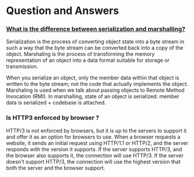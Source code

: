 # Question and Answers

### [What is the difference between serialization and marshalling?](https://stackoverflow.com/questions/770474/what-is-the-difference-between-serialization-and-marshaling)

Serialization is the process of converting object state into a byte stream in such a way that the byte stream can be converted back into a copy of the object. Marshaling is the process of transforming the memory representation of an object into a data format suitable for storage or transmission.

When you serialize an object, only the member data within that object is written to the byte stream; not the code that actually implements the object. Marshaling is used when we talk about passing objects to Remote Method Invocation (RMI). In marshalling, state of an object is serialized: member data is serialized + codebase is attached.

### Is HTTP3 enforced by browser ?

HTTP/3 is not enforced by browsers, but it is up to the servers to support it and offer it as an option for browsers to use. When a browser requests a website, it sends an initial request using HTTP/1.1 or HTTP/2, and the server responds with the version it supports. If the server supports HTTP/3, and the browser also supports it, the connection will use HTTP/3. If the server doesn't support HTTP/3, the connection will use the highest version that both the server and the browser support. 
